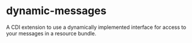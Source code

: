 dynamic-messages
================

A CDI extension to use a dynamically implemented interface for access to your messages in a resource bundle.
